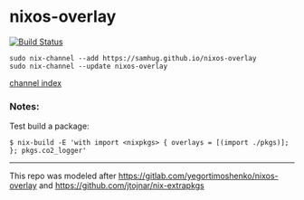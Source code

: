 # nixos-overlay

[![Build Status](https://travis-ci.org/samhug/nixos-overlay.svg?branch=master)](https://travis-ci.org/samhug/nixos-overlay)


```shell
sudo nix-channel --add https://samhug.github.io/nixos-overlay
sudo nix-channel --update nixos-overlay
```

[channel index](https://samhug.github.io/nixos-overlay/)

### Notes:

Test build a package:
```
$ nix-build -E 'with import <nixpkgs> { overlays = [(import ./pkgs)]; }; pkgs.co2_logger'
```

---
This repo was modeled after https://gitlab.com/yegortimoshenko/nixos-overlay and https://github.com/jtojnar/nix-extrapkgs
